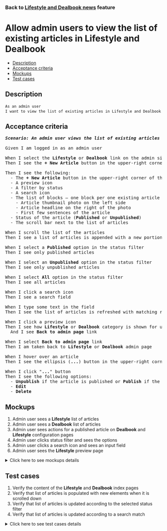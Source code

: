 ### Back to [Lifestyle and Dealbook news](../../) feature

# Allow admin users to view the list of existing articles in Lifestyle and Dealbook

- [Description](#description)
- [Acceptance criteria](#acceptance-criteria)
- [Mockups](#mockups)
- [Test cases](#test-cases)

## Description

    As an admin user
    I want to view the list of existing articles in Lifestyle and Dealbook

## Acceptance criteria

<pre>
<b><i>Scenario: An admin user views the list of existing articles in Lifestyle and Dealbook</i></b>

Given I am logged in as an admin user

When I select the <b>Lifestyle</b> or <b>Dealbook</b> link on the admin side
Then I see the <b>+ New Article</b> button in the upper-right corner of the page

Then I see the following:
  - The <b>+ New Article</b> button in the upper-right corner of the page
  - A preview icon
  - A filter by status
  - A search icon
  - The list of blocks – one block per one existing article – where each block has:
    - Article thumbnail photo on the left side
    - Article headline on the right of the photo
    - First few sentences of the article
  - Status of the article (<b>Published</b> or <b>Unpublished</b>)
  - The scroll bar next to the list of articles

When I scroll the list of the articles
Then I see a list of articles is appended with a new portion of articles

When I select a <b>Published</b> option in the status filter
Then I see only published articles

When I select an <b>Unpublished</b> option in the status filter
Then I see only unpublished articles

When I select <b>All</b> option in the status filter
Then I see all articles

When I click a search icon
Then I see a search field

When I type some text in the field
Then I see the list of articles is refreshed with matching results

When I click a preview icon
Then I see how <b>Lifestyle</b> or <b>Dealbook</b> category is shown for users
  And I see <b>Back to admin page</b> link

When I select <b>Back to admin page</b> link
Then I am taken back to <b>Lifestyle</b> or <b>Dealbook</b> admin page

When I hover over an article
Then I see the ellipsis (<b>...</b>) button in the upper-right corner

When I click "<b>...</b>" button
Then I see the following options:
  - <b>Unpublish</b> if the article is published or <b>Publish</b> if the article is unpublished
  - <b>Edit</b>
  - <b>Delete</b>
</pre>

## Mockups

1. Admin user sees a <b>Lifestyle</b> list of articles
2. Admin user sees a <b>Dealbook</b> list of articles
3. Admin user sees actions for a published article on <b>Dealbook</b> and <b>Lifestyle</b> configuration pages
4. Admin user clicks status filter and sees the options
5. Admin user clicks a search icon and sees an input field
6. Admin user sees the <b>Lifestyle</b> preview page

<details>
  <summary>Click here to see mockups details</summary>

**1. Admin user sees a Lifestyle list of articles:**

![Admin user sees a Lifestyle list of articles](/products/sport_news_portal/web_application_features/lifestyle_dealbook_news/images/lifestyle_index_page.png)

**2. Admin user sees a Dealbook list of articles:**

![Admin user sees a Dealbook list of articles](/products/sport_news_portal/web_application_features/lifestyle_dealbook_news/images/dealbook_index_page.png)

**3. Admin user sees actions for a published article on Dealbook and Lifestyle configuration pages:**

![Admin user sees actions for a published article on Dealbook and Lifestyle configuration pages](/products/sport_news_portal/web_application_features/lifestyle_dealbook_news/images/article_actions_index_page.png)

**4. Admin user clicks status filter and sees the options:**

![Admin user clicks status filter and sees the options](/products/sport_news_portal/web_application_features/lifestyle_dealbook_news/images/status_filter_options.png)

**5. Admin user clicks a search icon and sees an input field:**

![Admin user clicks a search icon and sees an input field](/products/sport_news_portal/web_application_features/lifestyle_dealbook_news/images/search_field.png)

**6. Admin user sees the Lifestyle preview page:**

![Admin user sees the Lifestyle preview page](/products/sport_news_portal/web_application_features/lifestyle_dealbook_news/images/lifestyle_preview_page.png)

</details>

## Test cases

1. Verify the content of the <b>Lifestyle</b> and <b>Dealbook</b> index pages
2. Verify that list of articles is populated with new elements when it is scrolled down
3. Verify that list of articles is updated according to the selected status filter
4. Verify that list of articles is updated according to a search match

<details>
  <summary>Click here to see test cases details</summary>

### **#1. Verify the content of the Lifestyle and Dealbook index pages**

|Preconditions|Steps|Expected result
--------------|-----|----------
|- Log in with admin account</br>- Go to <b>Lifestyle</b> and <b>Dealbook</b>|1) Examine the index pages for <b>Lifestyle</b> and <b>Dealbook</b>|1) There are blocks of articles where each block has:</br>- Article thumbnail photo on the left side</br>- Article headline on the right of the photo</br>- First few sentences of the article</br>- Status of the article (<b>Published/Unpublished</b>)|

### **#2. Verify that list of articles is populated with new elements when it is scrolled down**

|Preconditions|Steps|Expected result
--------------|-----|----------
|- Log in with admin account</br>- Go to <b>Lifestyle</b> and <b>Dealbook</b></br>- There are a lot of articles to load|1) Move through the list of articles</br>2) Check if the articles list is loaded|2) When an admin moves through the list of articles, the articles are loaded|

### **#3. Verify that list of articles is updated according to the selected status filter**

|Preconditions|Steps|Expected result
--------------|-----|----------
|- Log in with admin account</br>- Go to <b>Lifestyle</b> and <b>Dealbook</b></br>- There are a lot of articles to load|1) In the status filter, select the <b>Published</b> option</br>2) Check if the list with articles is updated</br>3) In the status filter, select the <b>Unpublished</b> option</br>4) Check if the list with articles is updated</br>5) In the status filter, select the <b>All</b> option</br>6) Check if the list with articles is updated|2) Only published articles are shown</br>4) Only unpublished articles are shown</br>6) All articles are shown|

### **#4. Verify that list of articles is updated according to a search match**

|Preconditions|Steps|Expected result
--------------|-----|----------
|- Log in with admin account</br>- Go to <b>Lifestyle</b> and <b>Dealbook</b></br>- There are a lot of articles to load|1) Click a search icon</br>2) Type some text to the field|1) An input field appears</br>2) The list of articles is updated with match|

</details>
